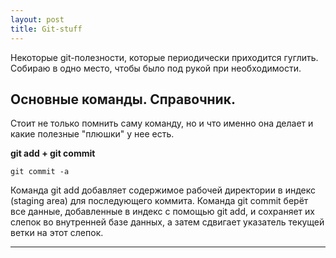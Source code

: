 ```yaml
---
layout: post
title: Git-stuff
---
```

  Некоторые git-полезности, которые периодически приходится гуглить. 
  Собираю в одно место, чтобы было под рукой при необходимости.

  <h2 class="post__small-heading"> Основные команды. Справочник. </h2>
  
  Стоит не только помнить саму команду, но и что именно она делает и какие полезные "плюшки" у нее есть.
  
  **git add + git commit**
  ```
  git commit -a
  ```
  Команда git add добавляет содержимое рабочей директории в
  индекс (staging area) для последующего коммита.
  Команда git commit берёт все данные, добавленные в индекс с
  помощью git add, и сохраняет их слепок во внутренней базе данных,
  а затем сдвигает указатель текущей ветки на этот слепок.
  
---
  
  <!--1. Читаем отличную [статью на Frontender.info](http://frontender.info/using-svg/http://frontender.info/using-svg/) и при желании изучаем все материалы по приведенным в статье дополнительным ссылкам-->
  <!--2. После прочтения стоит пройти небольшой практический курс от HTML Academy [«Знакомство с SVG»](https://htmlacademy.ru/courses/130) и попрактиковать создание простых фигур  -->

<!------->
  <!---->
  <!--<h2 class="post__small-heading"> Шаг 2 – Исследование способов анимации </h2>-->
  <!---->
  <!--Следующим этапом стал поиск возможностей для анимирования векторной графики и первое, на что вы наткнетесь при аналогичном желании - море туториалов с использованием [SMIL](https://ru.wikipedia.org/wiki/SMIL). То, что нужно сделать, увидев это слово в любой открытом вами материале – сразу же его закрыть. -->
  <!--Ибо запустив в браузере заботливо написанный по такому туториалу код, вы увидите в консоли вот такое сообщение: _SVG's SMIL animations (`<animate>`, `<set>`, etc.) are deprecated and will be removed. Please use CSS animations or Web animations instead_, что абсолютно нам не подходит, -->
  <!--да и плюс [нулевая поддержка](http://caniuse.com/#feat=svg-smil) от IE должна окончательно остановить вас.-->
  <!---->
  <!--Двигаясь дальше в изучении вопроса анимаций svg, мы поймем, что имеем в распоряжении как немалое количество js-библиотек для решения подобных задач:-->
  <!---->
  <!--1. [Svg.js](http://svgjs.com/)-->
  <!--2. [Vivus](https://maxwellito.github.io/vivus/https://maxwellito.github.io/vivus/)-->
  <!--3. [GSAP](http://greensock.com/gsap)-->
  <!--4. [Snap.svg](http://snapsvg.io/)-->
  <!---->
  <!--Для решения своей задачи я остановила выбор на последней, ибо в наличии нашлось немало туториалов, кодпенов и примеров, что значительно упрощало старт.-->
   <!---->
<!------->

  <!--<h2 class="post__small-heading"> Шаг 3 – Результаты </h2>-->
  <!---->
  <!--В процессе изучения выбранной мной библиотеки, я реализовала несколько примеров анимации, которые можно посмотреть на CodePen по ссылкам ниже:-->
   <!---->
  <!--* Анимация текстовой svg-маски-->
  <!---->
  <!--<p data-height="265" data-theme-id="light" data-slug-hash="EyaKVE" data-default-tab="result" data-user="EkaterinaSava" data-embed-version="2" class="codepen">See the Pen <a href="https://codepen.io/EkaterinaSava/pen/EyaKVE/">Svg Animated Text Mask</a> by Ekaterina Sava (<a href="http://codepen.io/EkaterinaSava">@EkaterinaSava</a>) on <a href="http://codepen.io">CodePen</a>.</p>-->
  <!--<script async src="//assets.codepen.io/assets/embed/ei.js"></script>-->
  <!---->
  <!--* Анимация иконки по клику-->
  <!---->
  <!--<p data-height="265" data-theme-id="light" data-slug-hash="gMpgNG" data-default-tab="result" data-user="EkaterinaSava" data-embed-version="2" class="codepen">See the Pen <a href="http://codepen.io/EkaterinaSava/pen/gMpgNG/">Animate svg icon on click</a> by Ekaterina Sava (<a href="http://codepen.io/EkaterinaSava">@EkaterinaSava</a>) on <a href="http://codepen.io">CodePen</a>.</p>-->
  <!--<script async src="//assets.codepen.io/assets/embed/ei.js"></script>-->

<!-----  -->
  <!---->
  <!--Кроме того, в процессе я попробовала еще некоторые варианты __без использования скриптов__:-->
  <!---->
  <!--* Анимация внутри текстовой маски через изменение stroke-width-->
  <!---->
  <!--<p data-height="265" data-theme-id="light" data-slug-hash="ZOYPxw" data-default-tab="result" data-user="EkaterinaSava" data-embed-version="2" class="codepen">See the Pen <a href="https://codepen.io/EkaterinaSava/pen/ZOYPxw/">Text with animated pattern</a> by Ekaterina Sava (<a href="http://codepen.io/EkaterinaSava">@EkaterinaSava</a>) on <a href="http://codepen.io">CodePen</a>.</p>-->
  <!---->
<!------->

   <!--<h2 class="post__small-heading"> Почитать дополнительно </h2>-->

   <!--* [CSS и SVG маски](http://css.yoksel.ru/css-and-svg-masks/)-->

<!-------> 
